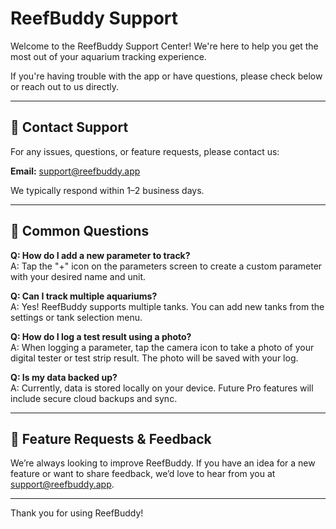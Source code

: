 # ReefBuddy Support

Welcome to the ReefBuddy Support Center! We're here to help you get the most out of your aquarium tracking experience.

If you're having trouble with the app or have questions, please check below or reach out to us directly.

---

## 📩 Contact Support

For any issues, questions, or feature requests, please contact us:

**Email:** [support@reefbuddy.app](mailto:support@reefbuddy.app)

We typically respond within 1–2 business days.

---

## 🧪 Common Questions

**Q: How do I add a new parameter to track?**  
A: Tap the "+" icon on the parameters screen to create a custom parameter with your desired name and unit.

**Q: Can I track multiple aquariums?**  
A: Yes! ReefBuddy supports multiple tanks. You can add new tanks from the settings or tank selection menu.

**Q: How do I log a test result using a photo?**  
A: When logging a parameter, tap the camera icon to take a photo of your digital tester or test strip result. The photo will be saved with your log.

**Q: Is my data backed up?**  
A: Currently, data is stored locally on your device. Future Pro features will include secure cloud backups and sync.

---

## 🧭 Feature Requests & Feedback

We’re always looking to improve ReefBuddy. If you have an idea for a new feature or want to share feedback, we’d love to hear from you at [support@reefbuddy.app](mailto:support@reefbuddy.app).

---

Thank you for using ReefBuddy!
